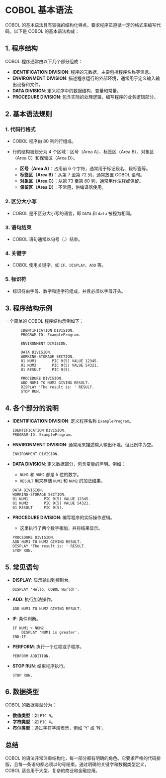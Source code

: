 # COBOL 基本语法

COBOL 的基本语法具有较强的结构化特点，要求程序员遵循一定的格式来编写代码。以下是 COBOL 的基本语法构成：

## 1. 程序结构

COBOL 程序通常由以下几个部分组成：
- **IDENTIFICATION DIVISION**: 程序的元数据，主要包括程序名称等信息。
- **ENVIRONMENT DIVISION**: 描述程序运行的外部环境，通常用于定义输入输出设备和文件。
- **DATA DIVISION**: 定义程序中的数据结构、变量和常量。
- **PROCEDURE DIVISION**: 包含实际的处理逻辑，编写程序的业务逻辑部分。

## 2. 基本语法规则

### 1. 代码行格式
- COBOL 程序由 80 列的行组成。
- 行的结构被划分为 4 个区域：区号（Area A）、标签区（Area B）、对象区（Area C）和保留区（Area D）。

  - **区号（Area A）**：占用前 6 个字符，通常用于标记段名、段标签等。
  - **标签区（Area B）**：从第 7 至第 72 列，通常放置 COBOL 语句。
  - **对象区（Area C）**：从第 73 至第 80 列，通常用作注释或保留。
  - **保留区（Area D）**：不常用，供编译器使用。

### 2. 区分大小写
- COBOL 是不区分大小写的语言，即 `DATA` 和 `data` 被视为相同。

### 3. 语句结束
- COBOL 语句通常以句号（.）结束。

### 4. 关键字
- COBOL 使用关键字，如 `IF`、`DISPLAY`、`ADD` 等。

### 5. 标识符
- 标识符由字母、数字和连字符组成，并且必须以字母开头。

## 3. 程序结构示例

一个简单的 COBOL 程序结构示例如下：

```cobol
       IDENTIFICATION DIVISION.
       PROGRAM-ID. ExampleProgram.
       
       ENVIRONMENT DIVISION.
       
       DATA DIVISION.
       WORKING-STORAGE SECTION.
       01 NUM1       PIC 9(5) VALUE 12345.
       01 NUM2       PIC 9(5) VALUE 54321.
       01 RESULT     PIC 9(5).
       
       PROCEDURE DIVISION.
       ADD NUM1 TO NUM2 GIVING RESULT.
       DISPLAY 'The result is: ' RESULT.
       STOP RUN.
```

## 4. 各个部分的说明

- **IDENTIFICATION DIVISION**: 定义程序名称 `ExampleProgram`。

  ```cobol
  IDENTIFICATION DIVISION.
  PROGRAM-ID. ExampleProgram.
  ```

- **ENVIRONMENT DIVISION**: 通常用来描述输入输出环境，但此例中为空。

  ```cobol
  ENVIRONMENT DIVISION.
  ```

- **DATA DIVISION**: 定义数据部分，包含变量的声明。例如：

  - `NUM1` 和 `NUM2` 都是 5 位的数字。
  - `RESULT` 用来存储 `NUM1` 和 `NUM2` 的加法结果。

  ```cobol
  DATA DIVISION.
  WORKING-STORAGE SECTION.
  01 NUM1       PIC 9(5) VALUE 12345.
  01 NUM2       PIC 9(5) VALUE 54321.
  01 RESULT     PIC 9(5).
  ```

- **PROCEDURE DIVISION**: 编写程序的实际操作逻辑。

  - 这里执行了两个数字相加，并将结果显示。

  ```cobol
  PROCEDURE DIVISION.
  ADD NUM1 TO NUM2 GIVING RESULT.
  DISPLAY 'The result is: ' RESULT.
  STOP RUN.
  ```

## 5. 常见语句

- **DISPLAY**: 显示输出到控制台。

  ```cobol
  DISPLAY 'Hello, COBOL World!'.
  ```

- **ADD**: 执行加法操作。

  ```cobol
  ADD NUM1 TO NUM2 GIVING RESULT.
  ```

- **IF**: 条件判断。

  ```cobol
  IF NUM1 > NUM2
      DISPLAY 'NUM1 is greater'.
  END-IF.
  ```

- **PERFORM**: 执行一个过程或子程序。

  ```cobol
  PERFORM ADDITION.
  ```

- **STOP RUN**: 结束程序执行。

  ```cobol
  STOP RUN.
  ```

## 6. 数据类型

COBOL 的数据类型分为：
- **数值类型**：如 `PIC 9`。
- **字符类型**：如 `PIC X`。
- **布尔类型**：通过字符字段表示，例如 'Y' 或 'N'。

## 总结

COBOL 的语法非常注重结构化，每一部分都有明确的角色。它要求严格的代码排版，且每一条语句都必须以句号结束。通过明确的关键字和数据类型定义，COBOL 适合用于大型、复杂的商业和金融应用。
